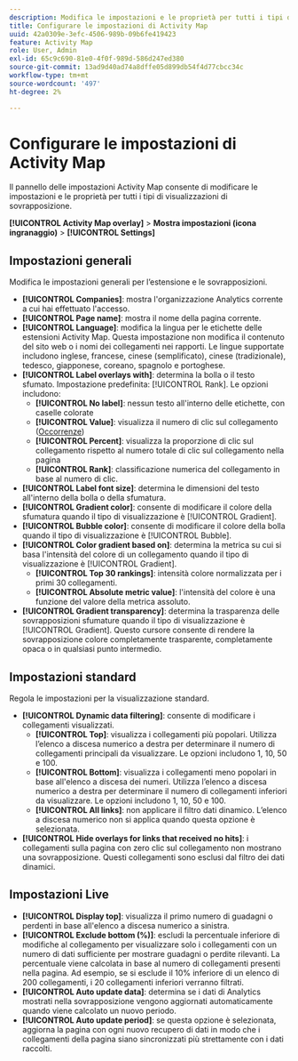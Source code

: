 ```yaml
---
description: Modifica le impostazioni e le proprietà per tutti i tipi di visualizzazioni di sovrapposizione in Activity Map.
title: Configurare le impostazioni di Activity Map
uuid: 42a0309e-3efc-4506-989b-09b6fe419423
feature: Activity Map
role: User, Admin
exl-id: 65c9c690-81e0-4f0f-989d-586d247ed380
source-git-commit: 13ad9d40ad74a8dffe05d899db54f4d77cbcc34c
workflow-type: tm+mt
source-wordcount: '497'
ht-degree: 2%

---
```


# Configurare le impostazioni di Activity Map

Il pannello delle impostazioni Activity Map consente di modificare le impostazioni e le proprietà per tutti i tipi di visualizzazioni di sovrapposizione.

**[!UICONTROL Activity Map overlay]** > **Mostra impostazioni (icona ingranaggio)** > **[!UICONTROL Settings]**

## Impostazioni generali

Modifica le impostazioni generali per l’estensione e le sovrapposizioni.

* **[!UICONTROL Companies]**: mostra l&#39;organizzazione Analytics corrente a cui hai effettuato l&#39;accesso.
* **[!UICONTROL Page name]**: mostra il nome della pagina corrente.
* **[!UICONTROL Language]**: modifica la lingua per le etichette delle estensioni Activity Map. Questa impostazione non modifica il contenuto del sito web o i nomi dei collegamenti nei rapporti. Le lingue supportate includono inglese, francese, cinese (semplificato), cinese (tradizionale), tedesco, giapponese, coreano, spagnolo e portoghese.
* **[!UICONTROL Label overlays with]**: determina la bolla o il testo sfumato. Impostazione predefinita: [!UICONTROL Rank]. Le opzioni includono:
   * **[!UICONTROL No label]**: nessun testo all&#39;interno delle etichette, con caselle colorate
   * **[!UICONTROL Value]**: visualizza il numero di clic sul collegamento ([Occorrenze](/help/components/metrics/occurrences.md))
   * **[!UICONTROL Percent]**: visualizza la proporzione di clic sul collegamento rispetto al numero totale di clic sul collegamento nella pagina
   * **[!UICONTROL Rank]**: classificazione numerica del collegamento in base al numero di clic.
* **[!UICONTROL Label font size]**: determina le dimensioni del testo all&#39;interno della bolla o della sfumatura.
* **[!UICONTROL Gradient color]**: consente di modificare il colore della sfumatura quando il tipo di visualizzazione è [!UICONTROL Gradient].
* **[!UICONTROL Bubble color]**: consente di modificare il colore della bolla quando il tipo di visualizzazione è [!UICONTROL Bubble].
* **[!UICONTROL Color gradient based on]**: determina la metrica su cui si basa l&#39;intensità del colore di un collegamento quando il tipo di visualizzazione è [!UICONTROL Gradient].
   * **[!UICONTROL Top 30 rankings]**: intensità colore normalizzata per i primi 30 collegamenti.
   * **[!UICONTROL Absolute metric value]**: l&#39;intensità del colore è una funzione del valore della metrica assoluto.
* **[!UICONTROL Gradient transparency]**: determina la trasparenza delle sovrapposizioni sfumature quando il tipo di visualizzazione è [!UICONTROL Gradient]. Questo cursore consente di rendere la sovrapposizione colore completamente trasparente, completamente opaca o in qualsiasi punto intermedio.

## Impostazioni standard

Regola le impostazioni per la visualizzazione standard.

* **[!UICONTROL Dynamic data filtering]**: consente di modificare i collegamenti visualizzati.
   * **[!UICONTROL Top]**: visualizza i collegamenti più popolari. Utilizza l’elenco a discesa numerico a destra per determinare il numero di collegamenti principali da visualizzare. Le opzioni includono 1, 10, 50 e 100.
   * **[!UICONTROL Bottom]**: visualizza i collegamenti meno popolari in base all&#39;elenco a discesa dei numeri. Utilizza l’elenco a discesa numerico a destra per determinare il numero di collegamenti inferiori da visualizzare. Le opzioni includono 1, 10, 50 e 100.
   * **[!UICONTROL All links]**: non applicare il filtro dati dinamico. L’elenco a discesa numerico non si applica quando questa opzione è selezionata.
* **[!UICONTROL Hide overlays for links that received no hits]**: i collegamenti sulla pagina con zero clic sul collegamento non mostrano una sovrapposizione. Questi collegamenti sono esclusi dal filtro dei dati dinamici.

## Impostazioni Live

* **[!UICONTROL Display top]**: visualizza il primo numero di guadagni o perdenti in base all&#39;elenco a discesa numerico a sinistra.
* **[!UICONTROL Exclude bottom (%)]**: escludi la percentuale inferiore di modifiche al collegamento per visualizzare solo i collegamenti con un numero di dati sufficiente per mostrare guadagni o perdite rilevanti. La percentuale viene calcolata in base al numero di collegamenti presenti nella pagina. Ad esempio, se si esclude il 10% inferiore di un elenco di 200 collegamenti, i 20 collegamenti inferiori verranno filtrati.
* **[!UICONTROL Auto update data]**: determina se i dati di Analytics mostrati nella sovrapposizione vengono aggiornati automaticamente quando viene calcolato un nuovo periodo.
* **[!UICONTROL Auto update period]**: se questa opzione è selezionata, aggiorna la pagina con ogni nuovo recupero di dati in modo che i collegamenti della pagina siano sincronizzati più strettamente con i dati raccolti.
